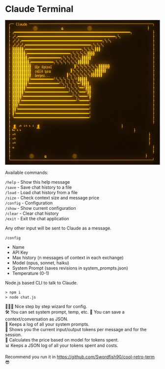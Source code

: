 # Claude Terminal

![Claude Spiral](https://raw.githubusercontent.com/unremarkablegarden/claude-terminal/refs/heads/main/claude-terminal.jpg)

Available commands:

`/help`   - Show this help message  
`/save`   - Save chat history to a file  
`/load`   - Load chat history from a file  
`/size`   - Check context size and message price  
`/config` - Configuration  
`/show`   - Show current configuration  
`/clear`  - Clear chat history  
`/exit`   - Exit the chat application  
  
Any other input will be sent to Claude as a message.  
    
`/config`  
 - Name  
 - API Key  
 - Max history (n messages of context in each exchange)  
 - Model (opus, sonnet, haiku)  
 - System Prompt (saves revisions in system_prompts.json)  
 - Temperature (0-1)  
  
Node.js based CLI to talk to Claude.  
  
```
> npm i  
> node chat.js  
```
  
🧙🏻‍♂️  Nice step by step wizard for config.  
🛠️  You can set system prompt, temp, etc. 
💾  You can save a context/conversation as JSON.  
📃  Keeps a log of all your system prompts.  
🧮  Shows you the current input/output tokens per message and for the session.  
💸  Calculates the price based on model for tokens spent.  
📊  Keeps a JSON log of all your tokens spent and costs.  
  
Recommend you run it in https://github.com/Swordfish90/cool-retro-term 😎
